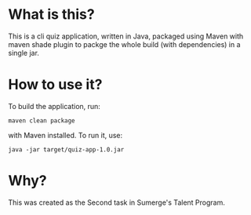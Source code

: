 # What is this?
This is a cli quiz application, written in Java, packaged using Maven with maven shade plugin to packge the whole build (with dependencies) in a single jar.
# How to use it?
To build the application, run:
```
maven clean package
```
with Maven installed.
To run it, use:
```
java -jar target/quiz-app-1.0.jar
```
# Why?
This was created as the Second task in Sumerge's Talent Program.
